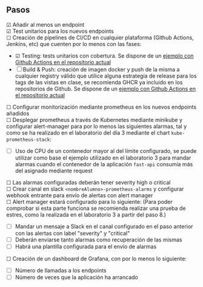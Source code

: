 ## Pasos

&#9745; Añadir al menos un endpoint  
&#9745; Test unitarios para los nuevos endpoints  
&#9744; Creación de pipelines de CI/CD en cualquier plataforma (Github Actions, Jenkins, etc) que cuenten por lo menos con las fases: 
- &#9745; Testing: tests unitarios con cobertura. Se dispone de un [ejemplo con Github Actions en el repositorio actual](./.github/workflows/test.yaml)
- &#9744; Build & Push: creación de imagen docker y push de la misma a cualquier registry válido que utilice alguna estrategia de release para los tags de las vistas en clase, se recomienda GHCR ya incluido en los repositorios de Github. Se dispone de un [ejemplo con Github Actions en el repositorio actual](./.github/workflows/release.yaml)  

&#9744; Configurar monitorización mediante prometheus en los nuevos endpoints añadidos  
&#9744; Desplegar prometheus a través de Kubernetes mediante minikube y configurar alert-manager para por lo menos las siguientes alarmas, tal y como se ha realizado en el laboratorio del día 3 mediante el chart `kube-prometheus-stack`:  
- &#9744; Uso de CPU de un contenedor mayor al del límite configurado, se puede utilizar como base el ejemplo utilizado en el laboratorio 3 para mandar alarmas cuando el contenedor de la aplicación `fast-api` consumía más del asignado mediante request  

&#9744; Las alarmas configuradas deberán tener severity high o critical  
&#9744; Crear canal en slack `<nombreAlumno>-prometheus-alarms` y configurar webhook entrante para envío de alertas con alert manager  
&#9744; Alert manager estará configurado para lo siguiente: (Para poder comprobar si esta parte funciona se recomienda realizar una prueba de estres, como la realizada en el laboratorio 3 a partir del paso 8.)  
- &#9744; Mandar un mensaje a Slack en el canal configurado en el paso anterior con las alertas con label "severity" y "critical"  
- &#9744; Deberán enviarse tanto alarmas como recuperación de las mismas  
- &#9744; Habrá una plantilla configurada para el envío de alarmas  

&#9744; Creación de un dashboard de Grafana, con por lo menos lo siguiente:  
- &#9744; Número de llamadas a los endpoints
- &#9744; Número de veces que la aplicación ha arrancado